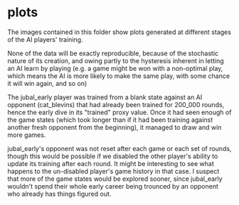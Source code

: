 # plots

The images contained in this folder show plots generated at different stages of
the AI players' training.

None of the data will be exactly reproducible, because of the stochastic nature of its
creation, and owing partly to the hysteresis inherent in letting an AI learn by playing
(e.g. a game might be won with a non-optimal play, which means the AI is more likely to make
the same play, with some chance it will win again, and so on)

The jubal_early player was trained from a blank state against an AI opponent (cat_blevins) that had already
been trained for 200_000 rounds, hence the early dive in its "trained" proxy value. Once it
had seen enough of the game states (which took longer than if it had been training against
another fresh opponent from the beginning), it managed to draw and win more games.

jubal_early's opponent was not reset after each game or each set of rounds, though this would
be possible if we disabled the other player's ability to update its training after
each round. It might be interesting to see what happens to the un-disabled player's game
history in that case. I suspect that more of the game states would be explored sooner, since
jubal_early wouldn't spend their whole early career being trounced by an opponent who
already has things figured out.
